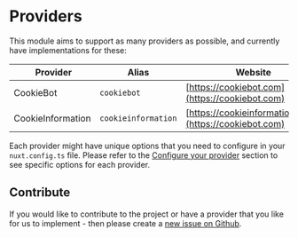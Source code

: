 # Providers

This module aims to support as many providers as possible, and currently have implementations for these:

|  Provider         | Alias               |  Website                                               |
| ----------------- | ------------------- | ------------------------------------------------------ |
| CookieBot         | `cookiebot`         | [https://cookiebot.com](https://cookiebot.com)         |
| CookieInformation | `cookieinformation` | [https://cookieinformation.com](https://cookiebot.com) |

<div class="pt-4"></div>

Each provider might have unique options that you need to configure in your `nuxt.config.ts` file.
Please refer to the [Configure your provider](/documentation#configure-your-provider) section to see specific options for each provider.

<div class="pt-8"></div>

## Contribute

If you would like to contribute to the project or have a provider that you like for us to implement - then please create a [new issue on Github](https://github.com/weareheavy/nuxt-cookie-consent/issues).